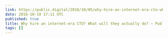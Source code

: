 ```yaml
---
link: https://public.digital/2018/10/05/why-hire-an-internet-era-cto-what-will-they-actually-do/
date: 2018-10-19 17:11 UTC
published: true
title: Why hire an internet-era CTO? What will they actually do? – Public Digital
tags: []
---
```



